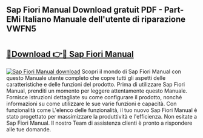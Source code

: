 ## Sap Fiori Manual Download gratuit PDF - Part-EMi Italiano Manuale dell'utente di riparazione VWFN5

# <h2><a href="http://df94fq8.blite.top/?on=Sap+Fiori+Manual">🔗Download 👉🔴 Sap Fiori Manual</a></h2>

[![Sap Fiori Manual download](https://i.imgur.com/lujVjoI.png)](http://df94fq8.blite.top/?on=Sap+Fiori+Manual)
Scopri il mondo di Sap Fiori Manual con questo Manuale utente completo che copre tutti gli aspetti delle caratteristiche e delle funzioni del prodotto. Prima di utilizzare Sap Fiori Manual, prenditi un momento per leggere attentamente questo Manuale. Fornisce istruzioni dettagliate su come configurare il prodotto, nonché informazioni su come utilizzare le sue varie funzioni e capacità. Con funzionalità come L'elenco delle funzionalità, il tuo nuovo Sap Fiori Manual è stato progettato per massimizzare la produttività e l'efficienza. Non esitate a Sap Fiori Manual. Il nostro Team di assistenza clienti è pronto a rispondere alle tue domande.
